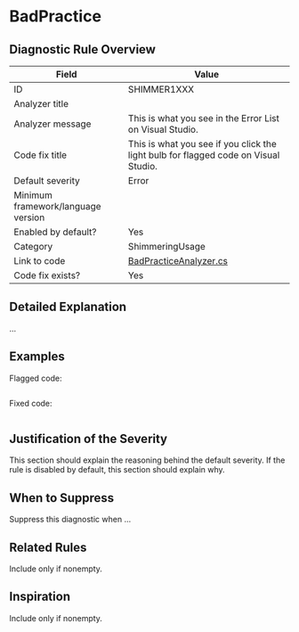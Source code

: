 # BadPractice

## Diagnostic Rule Overview

| Field                              | Value
|------------------------------------|-------
| ID                                 | SHIMMER1XXX
| Analyzer title                     | 
| Analyzer message                   | This is what you see in the Error List on Visual Studio.
| Code fix title                     | This is what you see if you click the light bulb for flagged code on Visual Studio.
| Default severity                   | Error|Warning|Info|Hidden
| Minimum framework/language version | 
| Enabled by default?                | Yes|No
| Category                           | ShimmeringUsage|ShimmeringStyle
| Link to code                       | [BadPracticeAnalyzer.cs](../../src/Shimmering.Analyzers/UsageRules/BadPractice/BadPracticeAnalyzer.cs)
| Code fix exists?                   | Yes|No

## Detailed Explanation

...

## Examples

Flagged code:
```cs

```

Fixed code:
```cs

```

## Justification of the Severity

This section should explain the reasoning behind the default severity. If the rule is disabled by default, this section should explain why.

## When to Suppress

Suppress this diagnostic when ...

## Related Rules

Include only if nonempty.

## Inspiration

Include only if nonempty.

